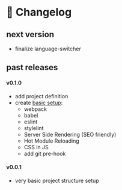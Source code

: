 # 📝 Changelog

## next version
* finalize language-switcher
  

## past releases
#### v0.1.0
* add project definition
* create [basic setup](./tooling.md):
  * webpack
  * babel
  * eslint
  * stylelint
  * Server Side Rendering (SEO friendly)
  * Hot Module Reloading
  * CSS in JS
  * add git pre-hook

#### v0.0.1
* very basic project structure setup
